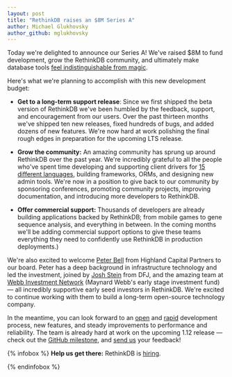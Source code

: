 ```yaml
---
layout: post
title: "RethinkDB raises an $8M Series A"
author: Michael Glukhovsky
author_github: mglukhovsky
---
```


Today we're delighted to announce our Series A! We've raised $8M to fund
development, grow the RethinkDB community, and ultimately make database tools
[feel indistinguishable from magic][magic].

[magic]: https://github.com/rethinkdb/rethinkdb/issues/1000

Here's what we're planning to accomplish with this new development budget:

- __Get to a long-term support release__: Since we first shipped the beta
  version of RethinkDB we've been humbled by the feedback, support, and
  encouragement from our users. Over the past thirteen months we've shipped ten
  new releases, fixed hundreds of bugs, and added dozens of new features. We're
  now hard at work polishing the final rough edges in preparation for the
  upcoming LTS release.

- __Grow the community:__ An amazing community has sprung up around RethinkDB
  over the past year. We're incredibly grateful to all the people who've spent
  time developing and supporting client drivers for [15 different
  languages][install-drivers], building frameworks, ORMs, and designing new
  admin tools. We're now in a position to give back to our community by
  sponsoring conferences, promoting community projects, improving
  documentation, and introducing more developers to RethinkDB.

- __Offer commercial support:__ Thousands of developers are already building
  applications backed by RethinkDB; from mobile games to gene sequence
  analysis, and everything in between. In the coming months we'll be adding
  commercial support options to give these teams everything they need to
  confidently use RethinkDB in production deployments.)
<!--more-->

[install-drivers]: /docs/install-drivers/

We're also excited to welcome [Peter Bell][pb] from Highland Capital Partners
to our board. Peter has a deep background in infrastructure technology and led
the investment, joined by [Josh Stein][js] from DFJ, and the amazing team at
[Webb Investment Network][win] (Maynard Webb's early stage investment fund)
&mdash; all incredibly supportive early seed investors in RethinkDB. We're
excited to continue working with them to build a long-term open-source
technology company.

[pb]: http://www.hcp.com/peter-bell
[js]: http://www.dfj.com/team/teamdetail.php?Josh-Stein-10016
[win]: http://www.winfunding.com/

In the meantime, you can look forward to an [open][] and [rapid][] development
process, new features, and steady improvements to performance and reliability.
The team is already hard at work on the upcoming 1.12 release &mdash; check out
the [GitHub milestone][gh], and [send us][feedback] your feedback!

[open]: https://github.com/rethinkdb/rethinkdb/issues
[rapid]: https://github.com/rethinkdb/rethinkdb/releases
[gh]: https://github.com/rethinkdb/rethinkdb/issues?milestone=53
[feedback]: /community

{% infobox %}
__Help us get there:__ RethinkDB is [hiring][].

[hiring]: /jobs
{% endinfobox %}
